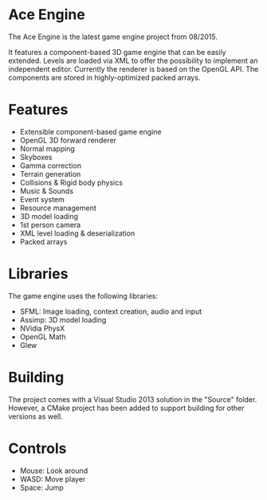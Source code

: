 # Ace Engine
The Ace Engine is the latest game engine project from 08/2015.

It features a component-based 3D game engine that can be easily extended. Levels are loaded via XML to offer the possibility to implement an independent editor. Currently the renderer is based on the OpenGL API. The components are stored in highly-optimized packed arrays.

# Features
* Extensible component-based game engine
* OpenGL 3D forward renderer
* Normal mapping
* Skyboxes
* Gamma correction
* Terrain generation
* Collisions & Rigid body physics
* Music & Sounds
* Event system
* Resource management
* 3D model loading
* 1st person camera
* XML level loading & deserialization
* Packed arrays

# Libraries
The game engine uses the following libraries:
* SFML: Image loading, context creation, audio and input
* Assimp: 3D model loading
* NVidia PhysX
* OpenGL Math
* Glew

# Building
The project comes with a Visual Studio 2013 solution in the "Source" folder. However, a CMake project has been added to support building for other versions as well.

# Controls
* Mouse: Look around
* WASD: Move player
* Space: Jump
